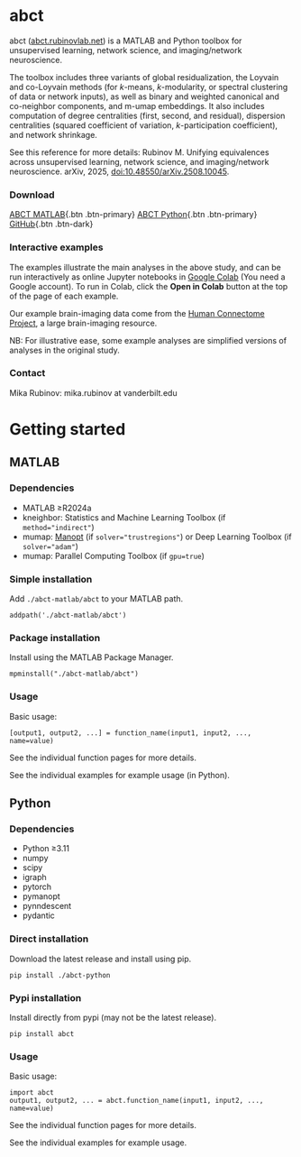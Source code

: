 # abct

abct ([abct.rubinovlab.net](https://abct.rubinovlab.net)) is a MATLAB and Python toolbox for unsupervised learning, network science, and imaging/network neuroscience.

The toolbox includes three variants of global residualization, the Loyvain and co-Loyvain methods (for _k_-means, _k_-modularity, or spectral clustering of data or network inputs), as well as binary and weighted canonical and co-neighbor components, and m-umap embeddings. It also includes computation of degree centralities (first, second, and residual), dispersion centralities (squared coefficient of variation, _k_-participation coefficient), and network shrinkage.

See this reference for more details: Rubinov M. Unifying equivalences across unsupervised learning, network science, and imaging/network neuroscience. arXiv, 2025, [doi:10.48550/arXiv.2508.10045](https://doi.org/10.48550/arXiv.2508.10045).

### Download

[ABCT MATLAB](https://github.com/mikarubi/abct/raw/refs/heads/main/abct-matlab.zip){.btn .btn-primary}
[ABCT Python](https://github.com/mikarubi/abct/raw/refs/heads/main/abct-python.zip){.btn .btn-primary}
[GitHub](https://github.com/mikarubi/abct){.btn .btn-dark}

### Interactive examples

The examples illustrate the main analyses in the above study, and can be run interactively as online Jupyter notebooks in [Google Colab](https://colab.research.google.com/) (You need a Google account). To run in Colab, click the **Open in Colab** button at the top of the page of each example.

Our example brain-imaging data come from the [Human Connectome Project](https://www.humanconnectome.org/), a large brain-imaging resource.

NB: For illustrative ease, some example analyses are simplified versions of analyses in the original study.

### Contact

Mika Rubinov: mika.rubinov at vanderbilt.edu


# Getting started

## MATLAB

### Dependencies

- MATLAB ≥R2024a
- kneighbor: Statistics and Machine Learning Toolbox (if `method="indirect"`)
- mumap: [Manopt](https://www.manopt.org/) (if `solver="trustregions"`) or Deep Learning Toolbox (if `solver="adam"`)
- mumap: Parallel Computing Toolbox (if `gpu=true`)

### Simple installation

Add `./abct-matlab/abct` to your MATLAB path.
```
addpath('./abct-matlab/abct')
```

### Package installation

Install using the MATLAB Package Manager.
```
mpminstall("./abct-matlab/abct")
```

### Usage

Basic usage:

```
[output1, output2, ...] = function_name(input1, input2, ..., name=value)
```

See the individual function pages for more details.

See the individual examples for example usage (in Python).

## Python

### Dependencies

- Python ≥3.11
- numpy
- scipy
- igraph
- pytorch
- pymanopt
- pynndescent
- pydantic

### Direct installation

Download the latest release and install using pip.
```
pip install ./abct-python
```

### Pypi installation

Install directly from pypi (may not be the latest release).
```
pip install abct
```

### Usage

Basic usage:

```
import abct
output1, output2, ... = abct.function_name(input1, input2, ..., name=value)
```

See the individual function pages for more details.

See the individual examples for example usage.

